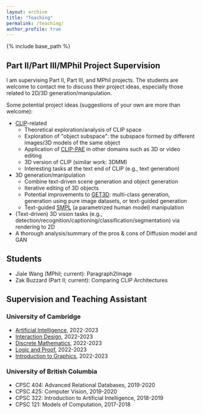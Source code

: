 ```yaml
---
layout: archive
title: "Teaching"
permalink: /teaching/
author_profile: true
---
```


{% include base_path %}

## Part II/Part III/MPhil Project Supervision

I am supervising Part II, Part III, and MPhil projects. The students are welcome to contact me to discuss their project ideas, especially those related to 2D/3D generation/manipulation.

Some potential project ideas (suggestions of your own are more than welcome):  
- [CLIP](https://openai.com/research/clip)-related
	- Theoretical exploration/analysis of CLIP space
	- Exploration of "object subspace": the subspace formed by different images/3D models of the same object
	- Application of [CLIP-PAE](https://chenliang-zhou.github.io/CLIP-PAE/) in other domains such as 3D or video editing
	- 3D version of CLIP (similar work: 3DMM)
	- Interesting tasks at the text end of CLIP (e.g., text generation)
- 3D generation/manipulation
	- Combine text-driven scene generation and object generation
	- Iterative editing of 3D objects
	- Potential improvements to [GET3D](https://nv-tlabs.github.io/GET3D/assets/paper.pdf): multi-class generation, generation using pure image datasets, or text-guided generation
	- Text-guided [SMPL](https://smpl.is.tue.mpg.de) (a parametrized human model) manipulation
- (Text-driven) 3D vision tasks (e.g., detection/recognition/captioning/classification/segmentation) via rendering to 2D
- A thorough analysis/summary of the pros & cons of Diffusion model and GAN

## Students

- Jiale Wang (MPhil; current): Paragraph2Image
- Zak Buzzard (Part II; current): Comparing CLIP Architectures

## Supervision and Teaching Assistant

### University of Cambridge

- [Artificial Intelligence](https://www.cl.cam.ac.uk/teaching/2223/ArtInt/), 2022-2023
- [Interaction Design](https://www.cl.cam.ac.uk/teaching/2223/IntDesign/), 2022-2023
- [Discrete Mathematics](https://www.cl.cam.ac.uk/teaching/2223/DiscMath/), 2022-2023
- [Logic and Proof](https://www.cl.cam.ac.uk/teaching/2223/LogicProof/), 2022-2023
- [Introduction to Graphics](https://www.cl.cam.ac.uk/teaching/2223/Graphics/), 2022-2023

### University of British Columbia

- CPSC 404: Advanced Relational Databases, 2019-2020
- CPSC 425: Computer Vision, 2019-2020
- CPSC 322: Introduction to Artificial Intelligence, 2018-2019
- CPSC 121: Models of Computation, 2017-2018

